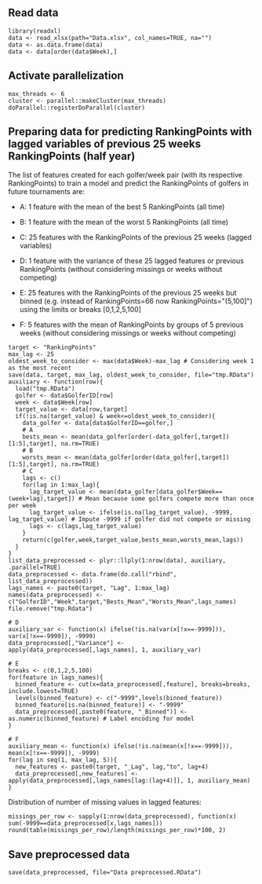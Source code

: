 ## Read data

```{r warning=FALSE}
library(readxl)
data <- read_xlsx(path="Data.xlsx", col_names=TRUE, na="")
data <- as.data.frame(data)
data <- data[order(data$Week),]
```

## Activate parallelization

```{r warning=FALSE}
max_threads <- 6
cluster <- parallel::makeCluster(max_threads)
doParallel::registerDoParallel(cluster)
```

## Preparing data for predicting RankingPoints with lagged variables of previous 25 weeks RankingPoints (half year)

The list of features created for each golfer/week pair (with its respective RankingPoints) to train a model and predict the RankingPoints of golfers in future tournaments are:

- A: 1 feature with the mean of the best 5 RankingPoints (all time)

- B: 1 feature with the mean of the worst 5 RankingPoints (all time)

- C: 25 features with the RankingPoints of the previous 25 weeks (lagged variables)

- D: 1 feature with the variance of these 25 lagged features or previous RankingPoints (without considering missings or weeks without competing)

- E: 25 features with the RankingPoints of the previous 25 weeks but binned (e.g. instead of RankingPoints=66 now RankingPoints="(5,100]") using the limits or breaks [0,1,2,5,100]

- F: 5 features with the mean of RankingPoints by groups of 5 previous weeks (without considering missings or weeks without competing)

```{r}
target <- "RankingPoints"
max_lag <- 25
oldest_week_to_consider <- max(data$Week)-max_lag # Considering week 1 as the most recent
save(data, target, max_lag, oldest_week_to_consider, file="tmp.RData")
auxiliary <- function(row){
  load("tmp.RData")
  golfer <- data$GolferID[row]
  week <- data$Week[row]
  target_value <- data[row,target]
  if(!is.na(target_value) & week<=oldest_week_to_consider){
    data_golfer <- data[data$GolferID==golfer,]
    # A
    bests_mean <- mean(data_golfer[order(-data_golfer[,target])[1:5],target], na.rm=TRUE)
    # B
    worsts_mean <- mean(data_golfer[order(data_golfer[,target])[1:5],target], na.rm=TRUE)
    # C
    lags <- c()
    for(lag in 1:max_lag){
      lag_target_value <- mean(data_golfer[data_golfer$Week==(week+lag),target]) # Mean because some golfers compete more than once per week
      lag_target_value <- ifelse(is.na(lag_target_value), -9999, lag_target_value) # Impute -9999 if golfer did not compete or missing
      lags <- c(lags,lag_target_value)
    }
    return(c(golfer,week,target_value,bests_mean,worsts_mean,lags))
  }
}
list_data_preprocessed <- plyr::llply(1:nrow(data), auxiliary, .parallel=TRUE)
data_preprocessed <- data.frame(do.call("rbind", list_data_preprocessed))
lags_names <- paste0(target, "Lag", 1:max_lag)
names(data_preprocessed) <- c("GolferID","Week",target,"Bests_Mean","Worsts_Mean",lags_names)
file.remove("tmp.Rdata")

# D
auxiliary_var <- function(x) ifelse(!is.na(var(x[!x==-9999])), var(x[!x==-9999]), -9999)
data_preprocessed[,"Variance"] <- apply(data_preprocessed[,lags_names], 1, auxiliary_var)

# E
breaks <- c(0,1,2,5,100)
for(feature in lags_names){
  binned_feature <- cut(x=data_preprocessed[,feature], breaks=breaks, include.lowest=TRUE)
  levels(binned_feature) <- c("-9999",levels(binned_feature))
  binned_feature[is.na(binned_feature)] <- "-9999"
  data_preprocessed[,paste0(feature, "_Binned")] <- as.numeric(binned_feature) # Label encoding for model
}

# F
auxiliary_mean <- function(x) ifelse(!is.na(mean(x[!x==-9999])), mean(x[!x==-9999]), -9999)
for(lag in seq(1, max_lag, 5)){
  new_features <- paste0(target, "_Lag", lag,"to", lag+4)
  data_preprocessed[,new_features] <- apply(data_preprocessed[,lags_names[lag:(lag+4)]], 1, auxiliary_mean)
}
```

Distribution of number of missing values in lagged features:
```{r}
missings_per_row <- sapply(1:nrow(data_preprocessed), function(x) sum(-9999==data_preprocessed[x,lags_names]))
round(table(missings_per_row)/length(missings_per_row)*100, 2)
```

## Save preprocessed data
```{r}
save(data_preprocessed, file="Data preprocessed.RData")
```
